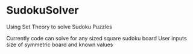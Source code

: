 # SudokuSolver
Using Set Theory to solve Sudoku Puzzles

Currently code can solve for any sized square sudoku board
User inputs size of symmetric board and known values

